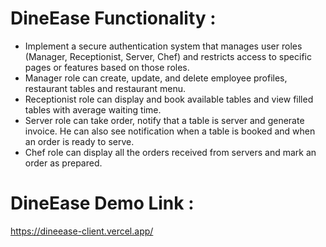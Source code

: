 # DineEase Functionality :

- Implement a secure authentication system that manages user roles (Manager, Receptionist, Server, Chef) and restricts access to specific pages or features based on those roles.
- Manager role can create, update, and delete employee profiles, restaurant tables and restaurant menu.
- Receptionist role can display and book available tables and view filled tables with average waiting time.
- Server role can take order, notify that a table is server and generate invoice. He can also see notification when a table is booked and when an order is ready to serve.
- Chef role can display all the orders received from servers and mark an order as prepared.

# DineEase Demo Link :

https://dineease-client.vercel.app/
